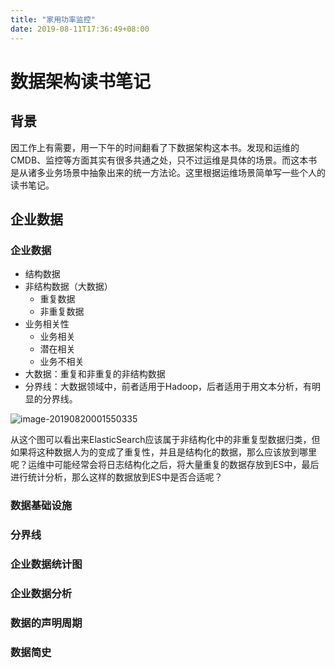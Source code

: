 ```yaml
---
title: "家用功率监控"
date: 2019-08-11T17:36:49+08:00
---
```


# 数据架构读书笔记

## 背景

因工作上有需要，用一下午的时间翻看了下数据架构这本书。发现和运维的CMDB、监控等方面其实有很多共通之处，只不过运维是具体的场景。而这本书是从诸多业务场景中抽象出来的统一方法论。这里根据运维场景简单写一些个人的读书笔记。

## 企业数据

### 企业数据

- 结构数据
- 非结构数据（大数据）
  - 重复数据
  - 非重复数据
- 业务相关性
  - 业务相关
  - 潜在相关
  - 业务不相关
- 大数据：重复和非重复的非结构数据
- 分界线：大数据领域中，前者适用于Hadoop，后者适用于用文本分析，有明显的分界线。

![image-20190820001550335](/Users/yimeng/git/blog/content/post/2019/data-architecture/image-20190820001550335.png)



从这个图可以看出来ElasticSearch应该属于非结构化中的非重复型数据归类，但如果将这种数据人为的变成了重复性，并且是结构化的数据，那么应该放到哪里呢？运维中可能经常会将日志结构化之后，将大量重复的数据存放到ES中，最后进行统计分析，那么这样的数据放到ES中是否合适呢？



### 数据基础设施

### 分界线

### 企业数据统计图

### 企业数据分析

### 数据的声明周期

### 数据简史